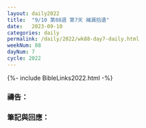 ```yaml
---
layout: daily2022
title:  "9/10 第88週 第7天 補漏拾遺"
date:   2023-09-10
categories: daily
permalink: /daily/2022/wk88-day7-daily.html
weekNum: 88
dayNum: 7
cycle: 2022
---
```


{%- include BibleLinks2022.html -%}

### 禱告：

### 筆記與回應：
